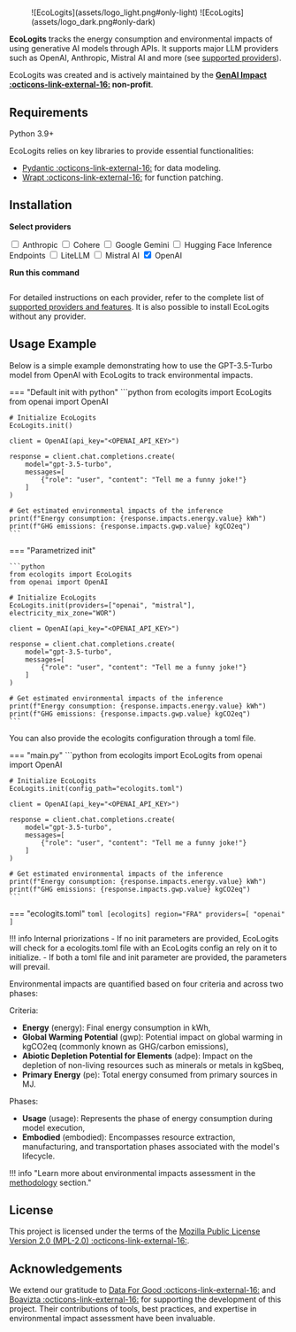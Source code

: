 #

<figure markdown="span">
  ![EcoLogits](assets/logo_light.png#only-light)
  ![EcoLogits](assets/logo_dark.png#only-dark)
</figure>

**EcoLogits** tracks the energy consumption and environmental impacts of using generative AI models through APIs. It supports major LLM providers such as OpenAI, Anthropic, Mistral AI and more (see [supported providers](tutorial/providers.md)).

EcoLogits was created and is actively maintained by the **[GenAI Impact :octicons-link-external-16:](https://genai-impact.org/) non-profit**.


## Requirements

Python 3.9+

EcoLogits relies on key libraries to provide essential functionalities:

* [Pydantic :octicons-link-external-16:](https://docs.pydantic.dev/) for data modeling.
* [Wrapt :octicons-link-external-16:](https://wrapt.readthedocs.io/) for function patching.


## Installation

<p><strong>Select providers</strong></p>
<span class="provider-item">
    <input type="checkbox" id="anthropic" value="anthropic" class="provider-option">
    <label for="anthropic">Anthropic</label>
</span>
<span class="provider-item">
    <input type="checkbox" id="cohere" value="cohere" class="provider-option">
    <label for="cohere">Cohere</label>
</span>
<span class="provider-item">
    <input type="checkbox" id="google-generativeai" value="google-generativeai" class="provider-option">
    <label for="google-generativeai">Google Gemini</label>
</span>
<span class="provider-item">
    <input type="checkbox" id="huggingface-hub" value="huggingface-hub" class="provider-option">
    <label for="huggingface-hub">Hugging Face Inference Endpoints</label>
</span>
<span class="provider-item">
    <input type="checkbox" id="litellm" value="litellm" class="provider-option">
    <label for="litellm">LiteLLM</label>
</span>
<span class="provider-item">
    <input type="checkbox" id="mistralai" value="mistralai" class="provider-option">
    <label for="mistralai">Mistral AI</label>
</span>
<span class="provider-item">
    <input type="checkbox" id="openai" value="openai" checked="checked" class="provider-option">
    <label for="openai">OpenAI</label>
</span>

<p><strong>Run this command</strong></p>
<pre><code id="install-command"></code></pre>
<script src="js/installer.js"></script>

For detailed instructions on each provider, refer to the complete list of [supported providers and features](tutorial/providers.md). It is also possible to install EcoLogits without any provider.


## Usage Example

Below is a simple example demonstrating how to use the GPT-3.5-Turbo model from OpenAI with EcoLogits to track environmental impacts.


=== "Default init with python"
    ```python
    from ecologits import EcoLogits
    from openai import OpenAI

    # Initialize EcoLogits
    EcoLogits.init()

    client = OpenAI(api_key="<OPENAI_API_KEY>")

    response = client.chat.completions.create(
        model="gpt-3.5-turbo",
        messages=[
            {"role": "user", "content": "Tell me a funny joke!"}
        ]
    )

    # Get estimated environmental impacts of the inference
    print(f"Energy consumption: {response.impacts.energy.value} kWh")
    print(f"GHG emissions: {response.impacts.gwp.value} kgCO2eq")
    ```

=== "Parametrized init"

    ```python
    from ecologits import EcoLogits
    from openai import OpenAI

    # Initialize EcoLogits
    EcoLogits.init(providers=["openai", "mistral"], electricity_mix_zone="WOR")

    client = OpenAI(api_key="<OPENAI_API_KEY>")

    response = client.chat.completions.create(
        model="gpt-3.5-turbo",
        messages=[
            {"role": "user", "content": "Tell me a funny joke!"}
        ]
    )

    # Get estimated environmental impacts of the inference
    print(f"Energy consumption: {response.impacts.energy.value} kWh")
    print(f"GHG emissions: {response.impacts.gwp.value} kgCO2eq")
    ```

You can also provide the ecologits configuration through a toml file.

=== "main.py"
    ```python
    from ecologits import EcoLogits
    from openai import OpenAI

    # Initialize EcoLogits
    EcoLogits.init(config_path="ecologits.toml")

    client = OpenAI(api_key="<OPENAI_API_KEY>")

    response = client.chat.completions.create(
        model="gpt-3.5-turbo",
        messages=[
            {"role": "user", "content": "Tell me a funny joke!"}
        ]
    )

    # Get estimated environmental impacts of the inference
    print(f"Energy consumption: {response.impacts.energy.value} kWh")
    print(f"GHG emissions: {response.impacts.gwp.value} kgCO2eq")
    ```

=== "ecologits.toml"
    ```toml
    [ecologits]
    region="FRA"
    providers=[
        "openai"
    ]
    ```

!!! info Internal priorizations
    - If no init parameters are provided, EcoLogits will check for a ecologits.toml file with an EcoLogits config an rely on it to initialize.
    - If both a toml file and init parameter are provided, the parameters will prevail.

Environmental impacts are quantified based on four criteria and across two phases:

Criteria:

- **Energy** (energy): Final energy consumption in kWh,
- **Global Warming Potential** (gwp): Potential impact on global warming in kgCO2eq (commonly known as GHG/carbon emissions),
- **Abiotic Depletion Potential for Elements** (adpe): Impact on the depletion of non-living resources such as minerals or metals in kgSbeq,
- **Primary Energy** (pe): Total energy consumed from primary sources in MJ.

Phases:

- **Usage** (usage): Represents the phase of energy consumption during model execution,
- **Embodied** (embodied): Encompasses resource extraction, manufacturing, and transportation phases associated with the model's lifecycle.

!!! info "Learn more about environmental impacts assessment in the [methodology](methodology/index.md) section."


## License

This project is licensed under the terms of the [Mozilla Public License Version 2.0 (MPL-2.0) :octicons-link-external-16:](https://www.mozilla.org/en-US/MPL/2.0/).


## Acknowledgements

We extend our gratitude to [Data For Good :octicons-link-external-16:](https://dataforgood.fr/) and [Boavizta :octicons-link-external-16:](https://boavizta.org/en) for supporting the development of this project. Their contributions of tools, best practices, and expertise in environmental impact assessment have been invaluable.
